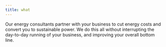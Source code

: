 ```yaml
---
title: what
---
```


Our energy consultants partner with your business to cut energy costs and convert you to sustainable power. We do this all without interrupting the day-to-day running of your business, and improving your overall bottom line.
